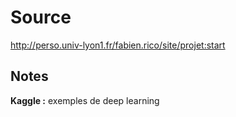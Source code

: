 # Source

<http://perso.univ-lyon1.fr/fabien.rico/site/projet:start>

## Notes

**Kaggle :** exemples de deep learning
